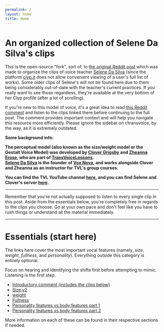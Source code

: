 ```yaml
---
permalink: /
layout: home
title: Home
---
```


# An organized collection of Selene Da Silva's clips

This is the open-source "fork", sort of, to [the original Reddit post](https://reddit.com/r/transvoice/comments/ztdtll/an_organized_collection_of_selene_da_silvas_clips/) which was made to organize the clips of voice teacher [Selene Da Silva](https://clyp.it/user/tgqiml4a) (since the platform [clyp.it](https://clyp.it) does not allow convenient viewing of a user's full list of works). Some older clips of Selene's will not be found here due to them being considerably out-of-date with the teacher's current practices. If you really want to see those regardless, they're available at the very bottom of her Clyp profile (after a lot of scrolling).
  
If you're new to this model of voice, it's a great idea to read [this Reddit comment](https://www.reddit.com/r/transvoice/comments/ztdtll/comment/jf5j55w/) and listen to the clips linked there before continuing to the full post. The comment provides important context and will help you navigate this resource more efficiently. Please ignore the sidebar on r/transvoice, by the way, as it is extremely outdated.

**Some background info:**

**The perceptual model (also known as the size/weight model or the Gestalt Voice Model) was developed by [Clover Grigsby](https://www.clovergrigsby.com/) and [Zheanna Erose](https://linktr.ee/zheanna), who are part of [TransVoiceLessons](https://www.transvoicelessons.com/).**  
**[Selene Da Silva](https://clyp.it/user/tgqiml4a) is the founder of [Vox Nova](https://voxnovastudio.com/), and works alongside Clover and Zheanna as an instructor for TVL's group courses.**

**You can find the TVL YouTube channel [here](https://www.youtube.com/transvoicelessons), and you can find Selene and Clover's server [here](https://discord.gg/acjy4Cw9z3).**

***

Remember that you're not actually supposed to listen to every single clip in this post. Aside from the essentials below, you're completely free in regards to the clips you choose. Go at your own pace and don't feel like you have to rush things or understand all the material immediately. 

***

# **Essentials (start here)**

The links here cover the most important vocal features (namely, *size*, *weight*, *fullness*, and *personality*). Everything outside this category is entirely optional.

Focus on hearing and identifying the shifts first before attempting to mimic. Listening is the first step.

* [Introductory comment (includes the clips below)](<https://www.reddit.com/r/transvoice/comments/ztdtll/comment/jf5j55w/>)
* [Size v2](https://clyp.it/jdquw5ac)
* [weight](https://clyp.it/nwreza0c)
* [Fullness](https://clyp.it/hu53kin0)
* [Personality features vs body features part 1](https://clyp.it/hfxzbuw0)
* [Personality features vs body features part 2](<https://clyp.it/av422l1p>)

More information on each of these can be found in their respective sections if needed.
